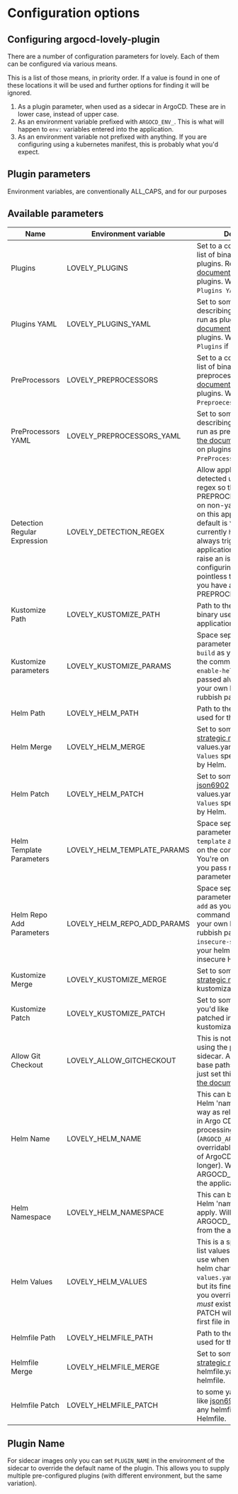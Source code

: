 # Configuration options

## Configuring argocd-lovely-plugin

There are a number of configuration parameters for lovely. Each of them can be configured via various means.

This is a list of those means, in priority order. If a value is found in one of these locations it will be used and further options for finding it will be ignored.

1. As a plugin parameter, when used as a sidecar in ArgoCD. These are in lower case, instead of upper case.
2. As an environment variable prefixed with `ARGOCD_ENV_`. This is what will happen to `env:` variables entered into the application.
3. As an environment variable not prefixed with anything. If you are configuring using a kubernetes manifest, this is probably what you'd expect.

## Plugin parameters

Environment variables, are conventionally ALL_CAPS, and for our purposes

## Available parameters
|Name | Environment variable | Description | Default |
| ---- | -------------------- | ----------- | ------- |
| Plugins | LOVELY_PLUGINS | Set to a comma separated list of binaries to run as plugins. Read [the documentation](doc/plugins.md) for more on plugins. Will not be used if `Plugins YAML` is set. |  |
| Plugins YAML | LOVELY_PLUGINS_YAML | Set to some YAML describing the binaries to run as plugins. Read [the documentation](doc/plugins.md) for more on plugins. Will override `Plugins` if set. |  |
| PreProcessors | LOVELY_PREPROCESSORS | Set to a comma separated list of binaries to run as preprocessors. Read [the documentation](doc/plugins.md) for more on plugins. Will not be used if `Preproecessors YAML` is set. |  |
| PreProcessors YAML | LOVELY_PREPROCESSORS_YAML | Set to some YAML describing the binaries to run as preprocessors. Read [the documentation](doc/plugins.md) for more on plugins. Will override `PreProcessors` if set. |  |
| Detection Regular Expression | LOVELY_DETECTION_REGEX | Allow applications to be detected using a different regex so that a PREPROCESSOR that works on non-yaml files can run on this application. The default is `\.ya?ml$`. (Note: currently `helmfile.d/` will always trigger an application being detected, raise an issue if this needs configuring too). This is pointless to change unless you have a PREPROCESSOR defined. | \.ya?ml$ |
| Kustomize Path | LOVELY_KUSTOMIZE_PATH | Path to the kustomize binary used for this application | kustomize |
| Kustomize parameters | LOVELY_KUSTOMIZE_PARAMS | Space separated extra parameters to `kustomize build` as you might use on the command line. `--enable-helm` is already passed always. You're on your own here if you pass rubbish parameters. |  |
| Helm Path | LOVELY_HELM_PATH | Path to the helm binary used for this application | helm |
| Helm Merge | LOVELY_HELM_MERGE | Set to some yaml you'd like [strategic merged](https://kubectl.docs.kubernetes.io/references/kustomize/kustomization/patchesstrategicmerge/) into the values.yaml (or first `Helm Values` specified file) used by Helm. |  |
| Helm Patch | LOVELY_HELM_PATCH | Set to some yaml you'd like [json6902](https://kubectl.docs.kubernetes.io/references/kustomize/kustomization/patchesjson6902/) patched into the values.yaml (or first `Helm Values` specified file) used by Helm. |  |
| Helm Template Parameters | LOVELY_HELM_TEMPLATE_PARAMS | Space separated extra parameters to `Helm template` as you might use on the command line. You're on your own here if you pass rubbish parameters. |  |
| Helm Repo Add Parameters | LOVELY_HELM_REPO_ADD_PARAMS | Space separated extra parameters to `Helm repo add` as you might use on the command line. You're on your own here if you pass rubbish parameters. `--insecure-skip-tls-verify` if your helm chart is on an insecure HTTPS server. |  |
| Kustomize Merge | LOVELY_KUSTOMIZE_MERGE | Set to some yaml you'd like [strategic merged](https://kubectl.docs.kubernetes.io/references/kustomize/kustomization/patchesstrategicmerge/) into any kustomization.yaml found. |  |
| Kustomize Patch | LOVELY_KUSTOMIZE_PATCH | Set to some yaml or json you'd like [json6902](https://kubectl.docs.kubernetes.io/references/kustomize/kustomization/patchesjson6902/) patched into any kustomization.yaml found. |  |
| Allow Git Checkout | LOVELY_ALLOW_GITCHECKOUT | This is not necessary when using the plugin as a sidecar. Allows kustomize base paths to work. Do **not** just set this without reading [the documentation](doc/allow_git.md) | false |
| Helm Name | LOVELY_HELM_NAME | This can be used to set the Helm 'name' in the same way as releaseName works in Argo CD's standard Helm processing. (`ARGOCD_APP_NAME` used to be overridable in old versions of ArgoCD, but is no longer). Will default to ARGOCD_APP_NAME from the application. |  |
| Helm Namespace | LOVELY_HELM_NAMESPACE |  This can be used to set the Helm 'namespace' it will apply. Will default to ARGOCD_APP_NAMESPACE from the application. |  |
| Helm Values | LOVELY_HELM_VALUES | This is a space separated list values files you'd like to use when rendering the helm chart. Defaults to `values.yaml` if that exists, but its fine if it doesn't. If you override this the file *must* exist. MERGE and PATCH will be applied to the first file in this list. |  |
| Helmfile Path | LOVELY_HELMFILE_PATH | Path to the helmfile binary used for this application | helmfile |
| Helmfile Merge | LOVELY_HELMFILE_MERGE | Set to some yaml you'd like [strategic merged](https://kubectl.docs.kubernetes.io/references/kustomize/kustomization/patchesstrategicmerge/) into any helmfile.yaml used by helmfile. |  |
| Helmfile Patch | LOVELY_HELMFILE_PATCH | to some yaml or json you'd like [json6902](https://kubectl.docs.kubernetes.io/references/kustomize/kustomization/patchesjson6902/) patched into any helmfile.yaml used by Helmfile. |  |
## Plugin Name

For sidecar images only you can set `PLUGIN_NAME` in the environment of the sidecar to override the default name of the plugin. This allows you to supply multiple pre-configured plugins (with different environment, but the same variation).
